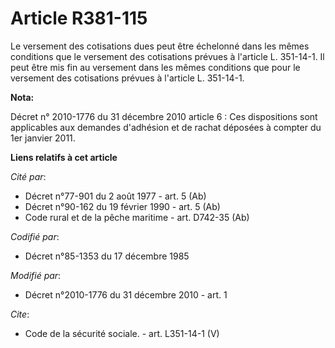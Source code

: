 # Article R381-115

Le versement des cotisations dues peut être échelonné dans les mêmes conditions que le versement des cotisations prévues à
l'article L. 351-14-1. Il peut être mis fin au versement dans les mêmes conditions que pour le versement des cotisations
prévues à l'article L. 351-14-1.

**Nota:**

Décret n° 2010-1776 du 31 décembre 2010 article 6 : Ces dispositions sont applicables aux demandes d'adhésion et de rachat
déposées à compter du 1er janvier 2011.

**Liens relatifs à cet article**

_Cité par_:

  - Décret n°77-901 du 2 août 1977 - art. 5 (Ab)
  - Décret n°90-162 du 19 février 1990 - art. 5 (Ab)
  - Code rural et de la pêche maritime - art. D742-35 (Ab)

_Codifié par_:

  - Décret n°85-1353 du 17 décembre 1985

_Modifié par_:

  - Décret n°2010-1776 du 31 décembre 2010 - art. 1

_Cite_:

  - Code de la sécurité sociale. - art. L351-14-1 (V)
